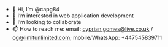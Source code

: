 - 👋 Hi, I’m @capg84
- 👀 I’m interested in web application development
- 🌱 I’m looking to collaborate
- 📫 How to reach me: email: cyprian.gomes@live.co.uk / cg@limitunlimited.com; mobile/WhatsApp: +447545839711

<!---
capg84/capg84 is a ✨ special ✨ repository because its `README.md` (this file) appears on your GitHub profile.
You can click the Preview link to take a look at your changes.
--->
